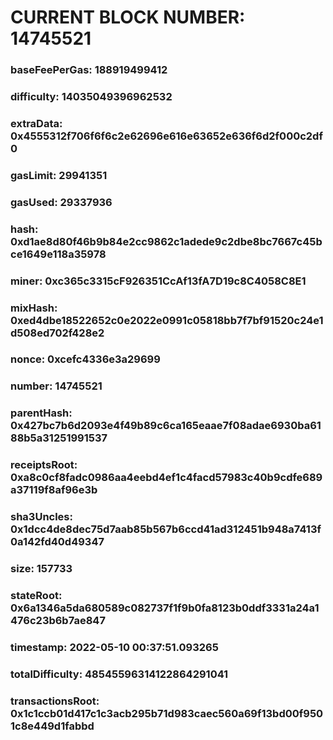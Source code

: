 # CURRENT BLOCK NUMBER: 14745521

### baseFeePerGas: 188919499412
### difficulty: 14035049396962532
### extraData: 0x4555312f706f6f6c2e62696e616e63652e636f6d2f000c2df0
### gasLimit: 29941351
### gasUsed: 29337936
### hash: 0xd1ae8d80f46b9b84e2cc9862c1adede9c2dbe8bc7667c45bce1649e118a35978
### miner: 0xc365c3315cF926351CcAf13fA7D19c8C4058C8E1
### mixHash: 0xed4dbe18522652c0e2022e0991c05818bb7f7bf91520c24e1d508ed702f428e2
### nonce: 0xcefc4336e3a29699
### number: 14745521
### parentHash: 0x427bc7b6d2093e4f49b89c6ca165eaae7f08adae6930ba6188b5a31251991537
### receiptsRoot: 0xa8c0cf8fadc0986aa4eebd4ef1c4facd57983c40b9cdfe689a37119f8af96e3b
### sha3Uncles: 0x1dcc4de8dec75d7aab85b567b6ccd41ad312451b948a7413f0a142fd40d49347
### size: 157733
### stateRoot: 0x6a1346a5da680589c082737f1f9b0fa8123b0ddf3331a24a1476c23b6b7ae847
### timestamp: 2022-05-10 00:37:51.093265
### totalDifficulty: 48545596314122864291041
### transactionsRoot: 0x1c1ccb01d417c1c3acb295b71d983caec560a69f13bd00f9501c8e449d1fabbd
